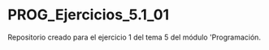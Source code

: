 # PROG_Ejercicios_5.1_01
Repositorio creado para el ejercicio 1 del tema 5 del módulo 'Programación.
